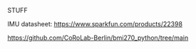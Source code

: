 STUFF





IMU datasheet: https://www.sparkfun.com/products/22398

https://github.com/CoRoLab-Berlin/bmi270_python/tree/main
